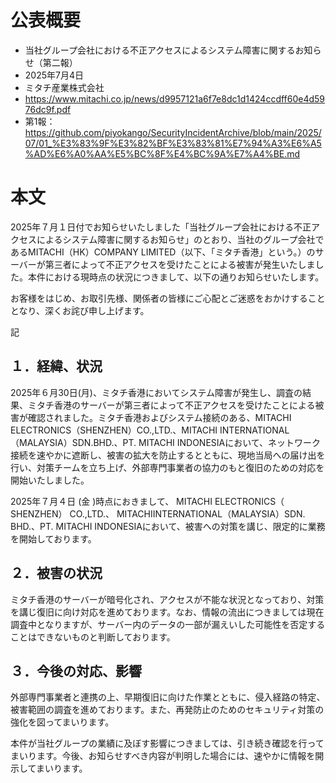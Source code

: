 # 公表概要
- 当社グループ会社における不正アクセスによるシステム障害に関するお知らせ（第二報） 
- 2025年7月4日
- ミタチ産業株式会社
- https://www.mitachi.co.jp/news/d9957121a6f7e8dc1d1424ccdff60e4d5976dc9f.pdf
- 第1報：https://github.com/piyokango/SecurityIncidentArchive/blob/main/2025/07/01_%E3%83%9F%E3%82%BF%E3%83%81%E7%94%A3%E6%A5%AD%E6%A0%AA%E5%BC%8F%E4%BC%9A%E7%A4%BE.md

# 本文
2025年７月１日付でお知らせいたしました「当社グループ会社における不正アクセスによるシステム障害に関するお知らせ」のとおり、当社のグループ会社であるMITACHI（HK）COMPANY LIMITED（以下、「ミタチ香港」という。）のサーバーが第三者によって不正アクセスを受けたことによる被害が発生いたしました。本件における現時点の状況につきまして、以下の通りお知らせいたします。

お客様をはじめ、お取引先様、関係者の皆様にご心配とご迷惑をおかけすることとなり、深くお詫び申し上げます。

 記

## １．経緯、状況
2025年６月30日(月)、ミタチ香港においてシステム障害が発生し、調査の結果、ミタチ香港のサーバーが第三者によって不正アクセスを受けたことによる被害が確認されました。ミタチ香港およびシステム接続のある、MITACHI ELECTRONICS（SHENZHEN）CO.,LTD.、MITACHI INTERNATIONAL（MALAYSIA）SDN.BHD.、PT. MITACHI INDONESIAにおいて、ネットワーク接続を速やかに遮断し、被害の拡大を防止するとともに、現地当局への届け出を行い、対策チームを立ち上げ、外部専門事業者の協力のもと復旧のための対応を開始いたしました。

2025年７月４日 (金 )時点におきまして、 MITACHI ELECTRONICS（ SHENZHEN） CO.,LTD.、 MITACHIINTERNATIONAL（MALAYSIA）SDN. BHD.、PT. MITACHI INDONESIAにおいて、被害への対策を講じ、限定的に業務を開始しております。

## ２．被害の状況
ミタチ香港のサーバーが暗号化され、アクセスが不能な状況となっており、対策を講じ復旧に向け対応を進めております。なお、情報の流出につきましては現在調査中となりますが、サーバー内のデータの一部が漏えいした可能性を否定することはできないものと判断しております。

## ３．今後の対応、影響
外部専門事業者と連携の上、早期復旧に向けた作業とともに、侵入経路の特定、被害範囲の調査を進めております。また、再発防止のためのセキュリティ対策の強化を図ってまいります。

本件が当社グループの業績に及ぼす影響につきましては、引き続き確認を行ってまいります。今後、お知らせすべき内容が判明した場合には、速やかに情報を開示してまいります。 
